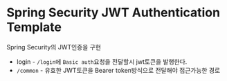 # Spring Security JWT Authentication Template
Spring Security의 JWT인증을 구현  
* login - `/login`에 `Basic auth`요청을 전달할시 jwt토큰을 발행한다.  
* `/common` - 유효한 JWT토큰을 Bearer token방식으로 전달해야 접근가능한 경로